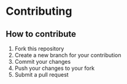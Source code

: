 # Contributing

## How to contribute

1. Fork this repository
2. Create a new branch for your contribution
3. Commit your changes
4. Push your changes to your fork
5. Submit a pull request


